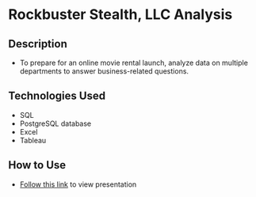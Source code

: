 # Rockbuster Stealth, LLC Analysis

## Description
- To prepare for an online movie rental launch, analyze data on multiple departments to answer business-related questions.

## Technologies Used
- SQL
- PostgreSQL database
- Excel
- Tableau

## How to Use
- [Follow this link](https://drive.google.com/file/d/1WLJLJm_ydt-8gohkq490sDiYN7y7TKoZ/view?usp=sharing) to view presentation

